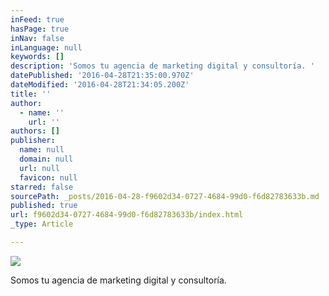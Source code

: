 ```yaml
---
inFeed: true
hasPage: true
inNav: false
inLanguage: null
keywords: []
description: 'Somos tu agencia de marketing digital y consultoría. '
datePublished: '2016-04-28T21:35:00.970Z'
dateModified: '2016-04-28T21:34:05.200Z'
title: ''
author:
  - name: ''
    url: ''
authors: []
publisher:
  name: null
  domain: null
  url: null
  favicon: null
starred: false
sourcePath: _posts/2016-04-28-f9602d34-0727-4684-99d0-f6d82783633b.md
published: true
url: f9602d34-0727-4684-99d0-f6d82783633b/index.html
_type: Article

---
```

![](https://the-grid-user-content.s3-us-west-2.amazonaws.com/ec08cd9e-3a5c-474a-a00e-cb2fa1127c58.png)

Somos tu agencia de marketing digital y consultoría.